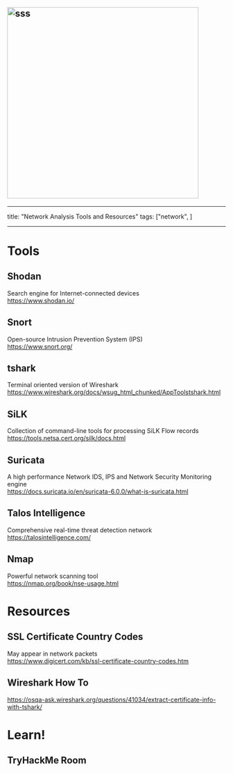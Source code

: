 ## <img width="441" alt="sss" src="placeholder" />

---

title: "Network Analysis Tools and Resources"
tags: ["network", ]

---

# Tools

## Shodan

Search engine for Internet-connected devices \
https://www.shodan.io/

## Snort

Open-source Intrusion Prevention System (IPS) \
https://www.snort.org/

## tshark

Terminal oriented version of Wireshark \
https://www.wireshark.org/docs/wsug_html_chunked/AppToolstshark.html

## SiLK

Collection of command-line tools for processing SiLK Flow records \
https://tools.netsa.cert.org/silk/docs.html

## Suricata

A high performance Network IDS, IPS and Network Security Monitoring engine \
https://docs.suricata.io/en/suricata-6.0.0/what-is-suricata.html

## Talos Intelligence

Comprehensive real-time threat detection network \
https://talosintelligence.com/

## Nmap

Powerful network scanning tool \
https://nmap.org/book/nse-usage.html

# Resources

## SSL Certificate Country Codes

May appear in network packets \
https://www.digicert.com/kb/ssl-certificate-country-codes.htm

## Wireshark How To

https://osqa-ask.wireshark.org/questions/41034/extract-certificate-info-with-tshark/

# Learn!

## TryHackMe Room
